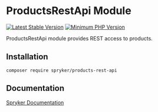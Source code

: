 # ProductsRestApi Module
[![Latest Stable Version](https://poser.pugx.org/spryker/products-rest-api/v/stable.svg)](https://packagist.org/packages/spryker/products-rest-api)
[![Minimum PHP Version](https://img.shields.io/badge/php-%3E%3D%208.0-8892BF.svg)](https://php.net/)

ProductsRestApi module provides REST access to products.

## Installation

```
composer require spryker/products-rest-api
```

## Documentation

[Spryker Documentation](https://docs.spryker.com)
